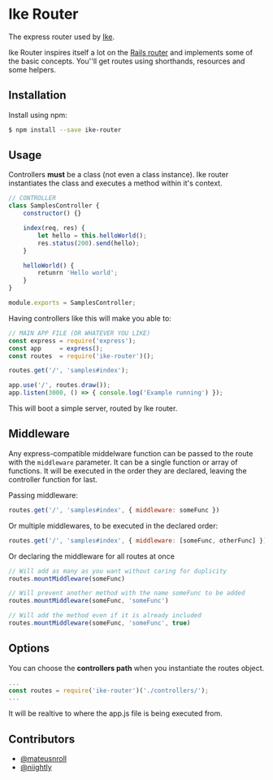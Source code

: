 # Ike Router
The express router used by [Ike](https://github.com/go-ike/ike-base).

Ike Router inspires itself a lot on the [Rails router](http://guides.rubyonrails.org/routing.html#path-and-url-helpers) and implements some of the basic concepts. You''ll get routes using shorthands, resources and some helpers.

## Installation

Install using npm:
```sh
$ npm install --save ike-router
```

## Usage
Controllers **must** be a class (not even a class instance). Ike router instantiates the class and executes a method within it's context.

```js
// CONTROLLER
class SamplesController {
    constructor() {}

    index(req, res) {
        let hello = this.helloWorld();
        res.status(200).send(hello);
    }

    helloWorld() {
        retunrn 'Hello world';
    }
}

module.exports = SamplesController;
```

Having controllers like this will make you able to:
```js
// MAIN APP FILE (OR WHATEVER YOU LIKE)
const express = require('express');
const app     = express();
const routes  = require('ike-router')();

routes.get('/', 'samples#index');

app.use('/', routes.draw());
app.listen(3000, () => { console.log('Example running') });
```

This will boot a simple server, routed by Ike router.

## Middleware
Any express-compatible middelware function can be passed to the route with the `middleware` parameter. It can be a single function or array of functions. It will be executed in the order they are declared, leaving the controller function for last.

Passing middleware:
```js
routes.get('/', 'samples#index', { middleware: someFunc })
```

Or multiple middlewares, to be executed in the declared order:
```js
routes.get('/', 'samples#index', { middleware: [someFunc, otherFunc] })
```

Or declaring the middleware for all routes at once
```js
// Will add as many as you want without caring for duplicity
routes.mountMiddleware(someFunc)

// Will prevent another method with the name someFunc to be added
routes.mountMiddleware(someFunc, 'someFunc')

// Will add the method even if it is already included
routes.mountMiddleware(someFunc, 'someFunc', true)
```

## Options
You can choose the **controllers path** when you instantiate the routes object.

```js
...
const routes = require('ike-router')('./controllers/');
...
```

It will be realtive to where the app.js file is being executed from.

## Contributors
- [@mateusnroll](https://github.com/mateusnroll)
- [@niightly](https://github.com/niightly)
